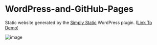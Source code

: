 # WordPress-and-GitHub-Pages
Static website generated by the [Simply Static](https://wordpress.org/plugins/simply-static/) WordPress plugin. ([Link To Demo](https://kooroshoo.github.io/WordPress-and-GitHub-Pages/))

![image](https://user-images.githubusercontent.com/26629624/159477998-72934835-a2d9-4a52-904e-dfb4e28881e8.png)
